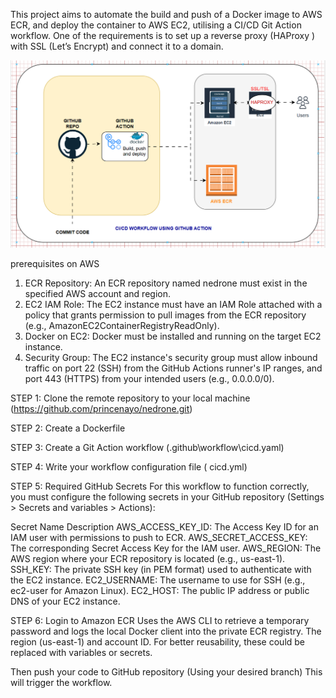 
This project aims to automate the build and push of a Docker image to AWS ECR, and deploy the container to AWS EC2, utilising a CI/CD Git Action workflow. 
One of the requirements is to set up a reverse proxy (HAProxy ) with SSL (Let’s Encrypt) and connect it to a domain.

![workflow diagram](image.png)


prerequisites on AWS

1. ECR Repository: An ECR repository named nedrone must exist in the specified AWS account and region.
2. EC2 IAM Role: The EC2 instance must have an IAM Role attached with a policy that grants permission to pull images from the ECR repository (e.g., AmazonEC2ContainerRegistryReadOnly).
3. Docker on EC2: Docker must be installed and running on the target EC2 instance.
4. Security Group: The EC2 instance's security group must allow inbound traffic on port 22 (SSH) from the GitHub Actions runner's IP ranges, and port 443 (HTTPS) from your intended users (e.g., 0.0.0.0/0).



STEP 1: Clone the remote repository to your local machine 
   (https://github.com/princenayo/nedrone.git)


STEP 2: Create a Dockerfile

STEP 3: Create a Git Action workflow
       (.github\workflow\cicd.yaml)


STEP 4:  Write your workflow configuration file  ( cicd.yml)


STEP 5: Required GitHub Secrets
For this workflow to function correctly, you must configure the following secrets in your GitHub repository (Settings > Secrets and variables > Actions):

  Secret Name	        Description
AWS_ACCESS_KEY_ID:	The Access Key ID for an IAM user with permissions to push to ECR.
AWS_SECRET_ACCESS_KEY:	The corresponding Secret Access Key for the IAM user.
AWS_REGION:	The AWS region where your ECR repository is located (e.g., us-east-1).
SSH_KEY: 	The private SSH key (in PEM format) used to authenticate with the EC2 instance.
EC2_USERNAME:	The username to use for SSH (e.g., ec2-user for Amazon Linux).
EC2_HOST:	The public IP address or public DNS of your EC2 instance.

STEP 6: Login to Amazon ECR
Uses the AWS CLI to retrieve a temporary password and logs the local Docker client into the private ECR registry.
The region (us-east-1) and account ID. For better reusability, these could be replaced with variables or secrets.

Then push your code to  GitHub repository (Using your desired branch)
This will trigger the workflow.
